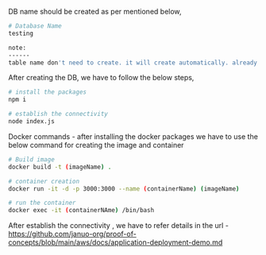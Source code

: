 DB name should be created as per mentioned below,
```bash
# Database Name
testing

note:
------
table name don't need to create. it will create automatically. already we configured to the code.
```

After creating the DB, we have to follow the below steps,
```sh
# install the packages
npm i

# establish the connectivity
node index.js
```

Docker commands - after installing the docker packages we have to use the below command for creating the image and container
```sh
# Build image
docker build -t (imageName) .

# container creation
docker run -it -d -p 3000:3000 --name (containerName) (imageName)

# run the container
docker exec -it (containerNAme) /bin/bash
```
After establish the connectivity , we have to refer details in the  url - https://github.com/januo-org/proof-of-concepts/blob/main/aws/docs/application-deployment-demo.md
